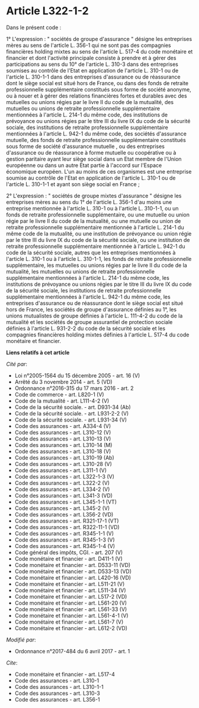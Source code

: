 # Article L322-1-2

Dans le présent code :

1° L'expression : " sociétés de groupe d'assurance " désigne les entreprises mères au sens de l'article L. 356-1 qui ne sont
pas des compagnies financières holding mixtes au sens de l'article L. 517-4 du code monétaire et financier et dont l'activité
principale consiste à prendre et à gérer des participations au sens du 10° de l'article L. 310-3 dans des entreprises
soumises au contrôle de l'Etat en application de l'article L. 310-1 ou de l'article L. 310-1-1 dans des entreprises
d'assurance ou de réassurance dont le siège social est situé hors de France, ou dans des fonds de retraite professionnelle
supplémentaire constitués sous forme de société anonyme, ou à nouer et à gérer des relations financières fortes et durables
avec des mutuelles ou unions régies par le livre II du code de la mutualité, des mutuelles ou unions de retraite
professionnelle supplémentaire mentionnées à l'article L. 214-1 du même code, des institutions de prévoyance ou unions régies
par le titre III du livre IX du code de la sécurité sociale, des institutions de retraite professionnelle supplémentaire
mentionnées à l'article L. 942-1 du même code, des sociétés d'assurance mutuelle, des fonds de retraite professionnelle
supplémentaire constitués sous forme de société d'assurance mutuelle , ou des entreprises d'assurance ou de réassurance à
forme mutuelle ou coopérative ou à gestion paritaire ayant leur siège social dans un Etat membre de l'Union européenne ou
dans un autre Etat partie à l'accord sur l'Espace économique européen. L'un au moins de ces organismes est une entreprise
soumise au contrôle de l'Etat en application de l'article L. 310-1 ou de l'article L. 310-1-1 et ayant son siège social en
France ;

2° L'expression : " sociétés de groupe mixtes d'assurance " désigne les entreprises mères au sens du 1° de l'article L. 356-1
d'au moins une entreprise mentionnée à l'article L. 310-1 ou à l'article L. 310-1-1, ou un fonds de retraite professionnelle
supplémentaire, ou une mutuelle ou union régie par le livre II du code de la mutualité, ou une mutuelle ou union de retraite
professionnelle supplémentaire mentionnée à l'article L. 214-1 du même code de la mutualité, ou une institution de prévoyance
ou union régie par le titre III du livre IX du code de la sécurité sociale, ou une institution de retraite professionnelle
supplémentaire mentionnée à l'article L. 942-1 du code de la sécurité sociale, autres que les entreprises mentionnées à
l'article L. 310-1 ou à l'article L. 310-1-1, les fonds de retraite professionnelle supplémentaire, les mutuelles ou unions
régies par le livre II du code de la mutualité, les mutuelles ou unions de retraite professionnelle supplémentaire
mentionnées à l'article L. 214-1 du même code, les institutions de prévoyance ou unions régies par le titre III du livre IX
du code de la sécurité sociale, les institutions de retraite professionnelle supplémentaire mentionnées à l'article L. 942-1
du même code, les entreprises d'assurance ou de réassurance dont le siège social est situé hors de France, les sociétés de
groupe d'assurance définies au 1°, les unions mutualistes de groupe définies à l'article L. 111-4-2 du code de la mutualité
et les sociétés de groupe assurantiel de protection sociale définies à l'article L. 931-2-2 du code de la sécurité sociale et
les compagnies financières holding mixtes définies à l'article L. 517-4 du code monétaire et financier.

**Liens relatifs à cet article**

_Cité par_:

  - Loi n°2005-1564 du 15 décembre 2005 - art. 16 (V)
  - Arrêté du 3 novembre 2014 - art. 5 (VD)
  - Ordonnance n°2016-315 du 17 mars 2016 - art. 2
  - Code de commerce - art. L820-1 (V)
  - Code de la mutualité - art. L111-4-2 (V)
  - Code de la sécurité sociale. - art. D931-34 (Ab)
  - Code de la sécurité sociale. - art. L931-2-2 (V)
  - Code de la sécurité sociale. - art. L931-34 (V)
  - Code des assurances - art. A334-4 (V)
  - Code des assurances - art. L310-12 (V)
  - Code des assurances - art. L310-13 (V)
  - Code des assurances - art. L310-14 (M)
  - Code des assurances - art. L310-18 (V)
  - Code des assurances - art. L310-19 (Ab)
  - Code des assurances - art. L310-28 (V)
  - Code des assurances - art. L311-1 (V)
  - Code des assurances - art. L322-1-3 (V)
  - Code des assurances - art. L322-2 (V)
  - Code des assurances - art. L334-2 (V)
  - Code des assurances - art. L341-3 (VD)
  - Code des assurances - art. L345-1-1 (VT)
  - Code des assurances - art. L345-2 (V)
  - Code des assurances - art. L356-2 (VD)
  - Code des assurances - art. R321-17-1 (VT)
  - Code des assurances - art. R322-11-1 (VD)
  - Code des assurances - art. R345-1-1 (V)
  - Code des assurances - art. R345-1-3 (V)
  - Code des assurances - art. R345-1-4 (V)
  - Code général des impôts, CGI. - art. 207 (V)
  - Code monétaire et financier - art. D411-1 (V)
  - Code monétaire et financier - art. D533-11 (VD)
  - Code monétaire et financier - art. D533-13 (VD)
  - Code monétaire et financier - art. L420-16 (VD)
  - Code monétaire et financier - art. L511-21 (V)
  - Code monétaire et financier - art. L511-34 (V)
  - Code monétaire et financier - art. L517-2 (VD)
  - Code monétaire et financier - art. L561-20 (V)
  - Code monétaire et financier - art. L561-33 (V)
  - Code monétaire et financier - art. L561-4-1 (V)
  - Code monétaire et financier - art. L561-7 (V)
  - Code monétaire et financier - art. L612-2 (VD)

_Modifié par_:

  - Ordonnance n°2017-484 du 6 avril 2017 - art. 1

_Cite_:

  - Code monétaire et financier - art. L517-4
  - Code des assurances - art. L310-1
  - Code des assurances - art. L310-1-1
  - Code des assurances - art. L310-3
  - Code des assurances - art. L356-1
